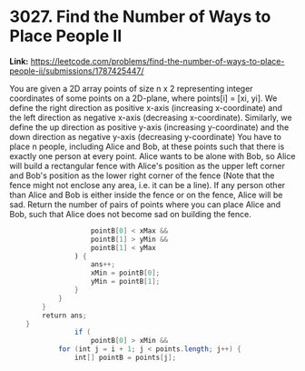 # 3027. Find the Number of Ways to Place People II

**Link:** https://leetcode.com/problems/find-the-number-of-ways-to-place-people-ii/submissions/1787425447/

You are given a 2D array points of size n x 2 representing integer coordinates of some points on a 2D-plane, where points[i] = [xi, yi]. We define the right direction as positive x-axis (increasing x-coordinate) and the left direction as negative x-axis (decreasing x-coordinate). Similarly, we define the up direction as positive y-axis (increasing y-coordinate) and the down direction as negative y-axis (decreasing y-coordinate) You have to place n people, including Alice and Bob, at these points such that there is exactly one person at every point. Alice wants to be alone with Bob, so Alice will build a rectangular fence with Alice's position as the upper left corner and Bob's position as the lower right corner of the fence (Note that the fence might not enclose any area, i.e. it can be a line). If any person other than Alice and Bob is either inside the fence or on the fence, Alice will be sad. Return the number of pairs of points where you can place Alice and Bob, such that Alice does not become sad on building the fence.

```java
                    pointB[0] < xMax &&
                    pointB[1] > yMin &&
                    pointB[1] < yMax
                ) {
                    ans++;
                    xMin = pointB[0];
                    yMin = pointB[1];
                }
            }
        }
        return ans;
    }
                if (
                    pointB[0] > xMin &&
            for (int j = i + 1; j < points.length; j++) {
                int[] pointB = points[j];

```
